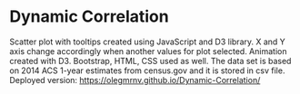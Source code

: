 # Dynamic Correlation
Scatter plot with tooltips created using JavaScript and D3 library. X and Y axis change accordingly when another values for plot selected. Animation created with D3. Bootstrap, HTML, CSS used as well. The data set is based on 2014 ACS 1-year estimates from census.gov and it is stored in csv file.
Deployed version: https://olegmrnv.github.io/Dynamic-Correlation/
